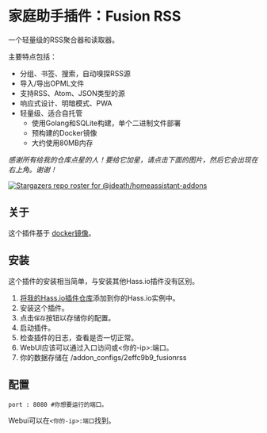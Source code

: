 # 家庭助手插件：Fusion RSS

一个轻量级的RSS聚合器和读取器。

主要特点包括：

- 分组、书签、搜索，自动嗅探RSS源
- 导入/导出OPML文件
- 支持RSS、Atom、JSON类型的源
- 响应式设计、明暗模式、PWA
- 轻量级、适合自托管
  - 使用Golang和SQLite构建，单个二进制文件部署
  - 预构建的Docker镜像
  - 大约使用80MB内存
  
_感谢所有给我的仓库点星的人！要给它加星，请点击下面的图片，然后它会出现在右上角。谢谢！_

[![Stargazers repo roster for @jdeath/homeassistant-addons](https://reporoster.com/stars/jdeath/homeassistant-addons)](https://github.com/jdeath/homeassistant-addons/stargazers)

## 关于

这个插件基于 [docker镜像](https://github.com/0x2E/fusion)。

## 安装

这个插件的安装相当简单，与安装其他Hass.io插件没有区别。

1. [将我的Hass.io插件仓库][repository]添加到你的Hass.io实例中。
1. 安装这个插件。
1. 点击`保存`按钮以存储你的配置。
1. 启动插件。
1. 检查插件的日志，查看是否一切正常。
1. WebUI应该可以通过入口访问或<你的-ip>:端口。
1. 你的数据存储在 /addon_configs/2effc9b9_fusionrss

## 配置

```
port : 8080 #你想要运行的端口。
```

Webui可以在`<你的-ip>:端口`找到。

[repository]: https://github.com/jdeath/homeassistant-addons